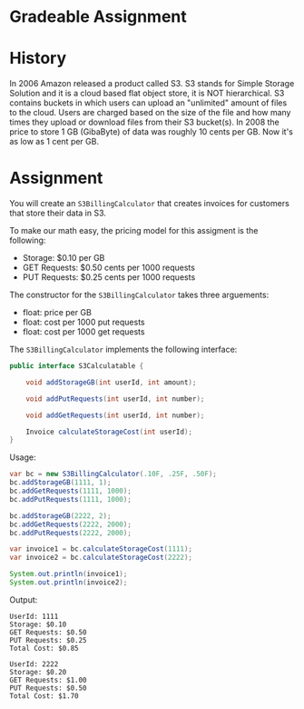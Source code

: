 # Gradeable Assignment

# History
In 2006 Amazon released a product called S3.  S3 stands for Simple Storage Solution and it is a cloud based flat object store, it is NOT hierarchical. S3 contains buckets in which users can upload an "unlimited" amount of files to the cloud.  Users are charged based on the size of the file and how many times they upload or download files from their S3 bucket(s).  In 2008 the price to store 1 GB (GibaByte) of data was roughly 10 cents per GB.  Now it's as low as 1 cent per GB.

# Assignment
You will create an `S3BillingCalculator` that creates invoices for customers that
store their data in S3. 

To make our math easy, the pricing model for this assigment is the following:
- Storage: $0.10 per GB
- GET Requests: $0.50 cents per 1000 requests
- PUT Requests: $0.25 cents per 1000 requests

The constructor for the `S3BillingCalculator` takes three arguements:
- float: price per GB
- float: cost per 1000 put requests
- float: cost per 1000 get requests

The `S3BillingCalculator` implements the following interface:

```java
public interface S3Calculatable {

    void addStorageGB(int userId, int amount);

    void addPutRequests(int userId, int number);

    void addGetRequests(int userId, int number);

    Invoice calculateStorageCost(int userId);
}
```

Usage:
```java
var bc = new S3BillingCalculator(.10F, .25F, .50F);
bc.addStorageGB(1111, 1);
bc.addGetRequests(1111, 1000);
bc.addPutRequests(1111, 1000);

bc.addStorageGB(2222, 2);
bc.addGetRequests(2222, 2000);
bc.addPutRequests(2222, 2000);

var invoice1 = bc.calculateStorageCost(1111);
var invoice2 = bc.calculateStorageCost(2222);

System.out.println(invoice1);
System.out.println(invoice2);
```

Output:
```
UserId: 1111
Storage: $0.10
GET Requests: $0.50
PUT Requests: $0.25
Total Cost: $0.85

UserId: 2222
Storage: $0.20
GET Requests: $1.00
PUT Requests: $0.50
Total Cost: $1.70
```


